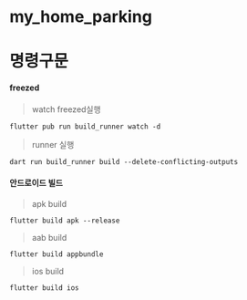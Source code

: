 # my_home_parking

# 명령구문

#### freezed

> watch freezed실행

```shell
flutter pub run build_runner watch -d
```

> runner 실행

```shell
dart run build_runner build --delete-conflicting-outputs
```

#### 안드로이드 빌드

> apk build

```shell
flutter build apk --release
```

> aab build

```shell
flutter build appbundle
```

> ios build

```shell
flutter build ios
```
